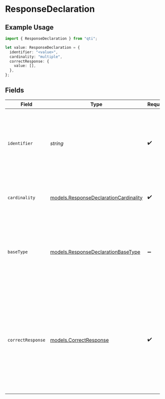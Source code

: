 # ResponseDeclaration

## Example Usage

```typescript
import { ResponseDeclaration } from "qti";

let value: ResponseDeclaration = {
  identifier: "<value>",
  cardinality: "multiple",
  correctResponse: {
    value: [],
  },
};
```

## Fields

| Field                                                                                                                                                                                                                                                    | Type                                                                                                                                                                                                                                                     | Required                                                                                                                                                                                                                                                 | Description                                                                                                                                                                                                                                              |
| -------------------------------------------------------------------------------------------------------------------------------------------------------------------------------------------------------------------------------------------------------- | -------------------------------------------------------------------------------------------------------------------------------------------------------------------------------------------------------------------------------------------------------- | -------------------------------------------------------------------------------------------------------------------------------------------------------------------------------------------------------------------------------------------------------- | -------------------------------------------------------------------------------------------------------------------------------------------------------------------------------------------------------------------------------------------------------- |
| `identifier`                                                                                                                                                                                                                                             | *string*                                                                                                                                                                                                                                                 | :heavy_check_mark:                                                                                                                                                                                                                                       | Unique identifier for this response variable within the item; must be distinct from other item variables and cannot use reserved names (completionStatus, numAttempts, duration).                                                                        |
| `cardinality`                                                                                                                                                                                                                                            | [models.ResponseDeclarationCardinality](../models/responsedeclarationcardinality.md)                                                                                                                                                                     | :heavy_check_mark:                                                                                                                                                                                                                                       | Specifies how many values the response variable can hold and whether order matters.                                                                                                                                                                      |
| `baseType`                                                                                                                                                                                                                                               | [models.ResponseDeclarationBaseType](../models/responsedeclarationbasetype.md)                                                                                                                                                                           | :heavy_minus_sign:                                                                                                                                                                                                                                       | Primitive data type for each answer stored in the variable (e.g., integer, string, boolean). Omit when cardinality is 'record', because each field in a record may have its own type.                                                                    |
| `correctResponse`                                                                                                                                                                                                                                        | [models.CorrectResponse](../models/correctresponse.md)                                                                                                                                                                                                   | :heavy_check_mark:                                                                                                                                                                                                                                       | Optional model answer; must conform to the variable's cardinality (single = one value, multiple/ordered = ordered or unordered list); omit when no optimal answer exists (e.g., essays); delivery engines may display it as the solution in review mode. |